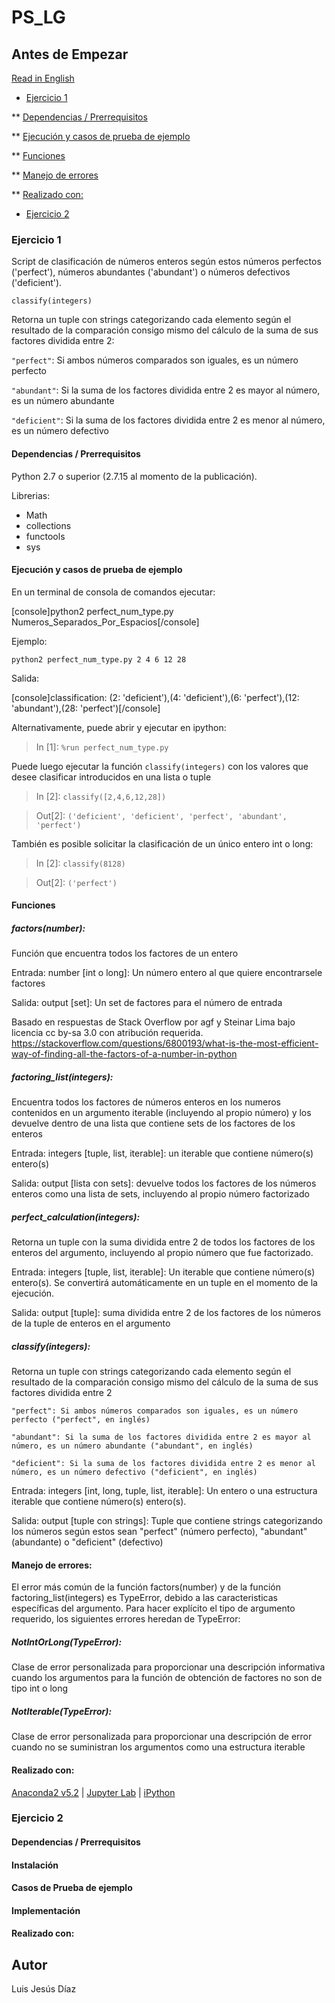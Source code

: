 # PS_LG

## Antes de Empezar

[Read in English](https://github.com/drconopoima/PS_LG/blob/master/README.en.md)

* [Ejercicio 1](#ejercicio-1)

** [Dependencias / Prerrequisitos](#dependencias--prerrequisitos)

** [Ejecución y casos de prueba de ejemplo](#ejecución-y-casos-de-prueba-de-ejemplo)

** [Funciones](#funciones)

** [Manejo de errores](#manejo-de-errores)

** [Realizado con:](#realizado-con)

* [Ejercicio 2](#ejercicio-2)

### Ejercicio 1

Script de clasificación de números enteros según estos números perfectos ('perfect'), números abundantes ('abundant') o números defectivos ('deficient').

`classify(integers)`

Retorna un tuple con strings categorizando cada elemento según el resultado de la comparación consigo mismo del cálculo de la suma de sus factores dividida entre 2:

`"perfect"`:  Si ambos números comparados son iguales, es un número perfecto

`"abundant"`: Si la suma de los factores dividida entre 2 es mayor al número, es un número abundante

`"deficient"`: Si la suma de los factores dividida entre 2 es menor al número, es un número defectivo

#### Dependencias / Prerrequisitos

Python 2.7 o superior (2.7.15 al momento de la publicación).

Librerias:
* Math
* collections
* functools
* sys

#### Ejecución y casos de prueba de ejemplo

En un terminal de consola de comandos ejecutar:

[console]python2 perfect_num_type.py Numeros_Separados_Por_Espacios[/console]

Ejemplo:

`python2 perfect_num_type.py 2 4 6 12 28`

Salida:

[console]classification: (2: 'deficient'),(4: 'deficient'),(6: 'perfect'),(12: 'abundant'),(28: 'perfect')[/console]

Alternativamente, puede abrir y ejecutar en ipython:

> In [1]: `%run perfect_num_type.py`

Puede luego ejecutar la función `classify(integers)` con los valores que desee clasificar introducidos en una lista o tuple

> In [2]: `classify([2,4,6,12,28])`

> Out[2]: `('deficient', 'deficient', 'perfect', 'abundant', 'perfect')`

También es posible solicitar la clasificación de un único entero int o long:

> In [2]: `classify(8128)`

> Out[2]: `('perfect')`

#### Funciones

##### factors(number):

Función que encuentra todos los factores de un entero

Entrada: number [int o long]: Un número entero al que quiere encontrarsele factores

Salida: output [set]: Un set de factores para el número de entrada

Basado en respuestas de Stack Overflow por agf y Steinar Lima bajo licencia cc by-sa 3.0 con atribución requerida.
https://stackoverflow.com/questions/6800193/what-is-the-most-efficient-way-of-finding-all-the-factors-of-a-number-in-python

##### factoring_list(integers):

Encuentra todos los factores de números enteros en los numeros contenidos en un argumento iterable (incluyendo al propio número) y los devuelve dentro de una lista que contiene sets de los factores de los enteros

Entrada: integers [tuple, list, iterable]: un iterable que contiene número(s) entero(s)

Salida: output [lista con sets]: devuelve todos los factores de los números enteros como una lista de sets, incluyendo al propio número factorizado

##### perfect_calculation(integers):

Retorna un tuple con la suma dividida entre 2 de todos los factores de los enteros del argumento, incluyendo al propio número que fue factorizado.

Entrada: integers [tuple, list, iterable]: Un iterable que contiene número(s) entero(s). Se convertirá automáticamente en un tuple en el momento de la ejecución.

Salida: output [tuple]: suma dividida entre 2 de los factores de los números de la tuple de enteros en el argumento

##### classify(integers):

Retorna un tuple con strings categorizando cada elemento según el resultado de la comparación consigo mismo del cálculo de la suma de sus factores dividida entre 2

    "perfect": Si ambos números comparados son iguales, es un número perfecto ("perfect", en inglés)

    "abundant": Si la suma de los factores dividida entre 2 es mayor al número, es un número abundante ("abundant", en inglés)

    "deficient": Si la suma de los factores dividida entre 2 es menor al número, es un número defectivo ("deficient", en inglés)

Entrada: integers [int, long, tuple, list, iterable]: Un entero o una estructura iterable que contiene número(s) entero(s).

Salida: output [tuple con strings]: Tuple que contiene strings categorizando los números según estos sean "perfect" (número perfecto), "abundant" (abundante) o "deficient" (defectivo)

#### Manejo de errores:

El error más común de la función factors(number) y de la función factoring_list(integers) es TypeError, debido a las caracteristicas específicas del argumento. Para hacer explícito el tipo de argumento requerido, los siguientes errores heredan de TypeError:

##### NotIntOrLong(TypeError):

Clase de error personalizada para proporcionar una descripción informativa cuando los argumentos para la función de obtención de factores no son de tipo int o long

##### NotIterable(TypeError):

Clase de error personalizada para proporcionar una descripción de error cuando no se suministran los argumentos como una estructura iterable

#### Realizado con:

[Anaconda2 v5.2](https://www.anaconda.com/download/#linux) | [Jupyter Lab](https://github.com/jupyterlab/jupyterlab) | [iPython](https://ipython.org/install.html)

### Ejercicio 2

#### Dependencias / Prerrequisitos

#### Instalación

#### Casos de Prueba de ejemplo

#### Implementación

#### Realizado con:

## Autor

Luis Jesús Díaz
